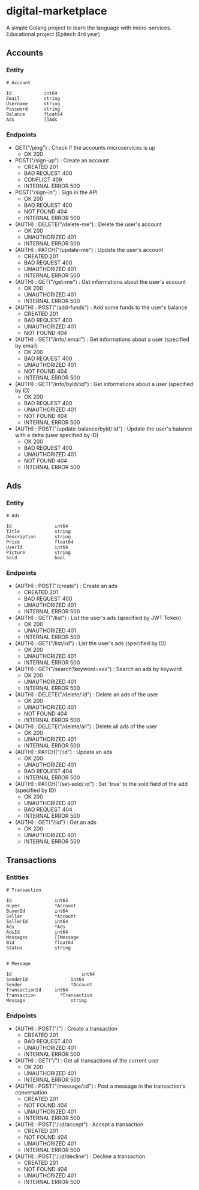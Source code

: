 # digital-marketplace

A simple Golang project to learn the language with micro-services. Educational project (Epitech 4rd year)

## Accounts

### Entity

```
# Account

Id            int64
Email         string
Username      string
Password      string
Balance       float64
Ads           []Ads
```

### Endpoints

- GET("/ping") : Check if the accounts microservices is up
  - OK 200
- POST("/sign-up") : Create an account
  - CREATED 201
  - BAD REQUEST 400
  - CONFLICT 409
  - INTERNAL ERROR 500
- POST("/sign-in") : Sign in the API
  - OK 200
  - BAD REQUEST 400
  - NOT FOUND 404
  - INTERNAL ERROR 500
- (AUTH) : DELETE("/delete-me") : Delete the user's account
  - OK 200
  - UNAUTHORIZED 401
  - INTERNAL ERROR 500
- (AUTH) : PATCH("/update-me") : Update the user's account
  - CREATED 201
  - BAD REQUEST 400
  - UNAUTHORIZED 401
  - INTERNAL ERROR 500
- (AUTH) : GET("/get-me") : Get informations about the user's account
  - OK 200
  - UNAUTHORIZED 401
  - INTERNAL ERROR 500
- (AUTH) : POST("/add-funds") : Add some funds to the user's balance
  - CREATED 201
  - BAD REQUEST 400
  - UNAUTHORIZED 401
  - NOT FOUND 404
- (AUTH) : GET("/info/:email") : Get informations about a user (specified by email)
  - OK 200
  - BAD REQUEST 400
  - UNAUTHORIZED 401
  - NOT FOUND 404
  - INTERNAL ERROR 500
- (AUTH) : GET("/info/byId/:id") : Get informations about a user (specified by ID)
  - OK 200
  - BAD REQUEST 400
  - UNAUTHORIZED 401
  - NOT FOUND 404
  - INTERNAL ERROR 500
- (AUTH) : POST("/update-balance/byId/:id") : Update the user's balance with a delta (user specified by ID)
  - OK 200
  - BAD REQUEST 400
  - UNAUTHORIZED 401
  - NOT FOUND 404
  - INTERNAL ERROR 500

## Ads

### Entity

```
# Ads

Id                int64
Title             string
Description       string
Price             float64
UserId            int64
Picture           string
Sold              bool
```

### Endpoints

- (AUTH) : POST("/create") : Create an ads
  - CREATED 201
  - BAD REQUEST 400
  - UNAUTHORIZED 401
  - INTERNAL ERROR 500
- (AUTH) : GET("/list") : List the user's ads (specified by JWT Token)
  - OK 200
  - UNAUTHORIZED 401
  - INTERNAL ERROR 500
- (AUTH) : GET("/list/:id") : List the user's ads (specified by ID)
  - OK 200
  - UNAUTHORIZED 401
  - INTERNAL ERROR 500
- (AUTH) : GET("/search?keyword=xxx") : Search an ads by keyword
  - OK 200
  - UNAUTHORIZED 401
  - INTERNAL ERROR 500
- (AUTH) : DELETE("/delete/:id") : Delete an ads of the user
  - OK 200
  - UNAUTHORIZED 401
  - NOT FOUND 404
  - INTERNAL ERROR 500
- (AUTH) : DELETE("/delete/all") : Delete all ads of the user
  - OK 200
  - UNAUTHORIZED 401
  - INTERNAL ERROR 500
- (AUTH) : PATCH("/:id") : Update an ads
  - OK 200
  - UNAUTHORIZED 401
  - BAD REQUEST 404
  - INTERNAL ERROR 500
- (AUTH) : PATCH("/set-sold/:id") : Set 'true' to the sold field of the add (specified by ID)
  - OK 200
  - UNAUTHORIZED 401
  - BAD REQUEST 404
  - INTERNAL ERROR 500
- (AUTH) : GET("/:id") : Get an ads
  - OK 200
  - UNAUTHORIZED 401
  - INTERNAL ERROR 500

## Transactions

### Entities

```
# Transaction

Id                int64
Buyer             *Account
BuyerId           int64
Seller            *Account
SellerId          int64
Ads               *Ads
AdsId             int64
Messages          []Message
Bid               float64
Status            string


# Message

Id 						    int64
SenderId 			    int64
Sender   			    *Account
TransactionId     int64
Transaction 	    *Transaction
Message				    string
```

### Endpoints

- (AUTH) : POST("/") : Create a transaction
  - CREATED 201
  - BAD REQUEST 400
  - UNAUTHORIZED 401
  - INTERNAL ERROR 500
- (AUTH) : GET("/") : Get all transactions of the current user
  - OK 200
  - UNAUTHORIZED 401
  - INTERNAL ERROR 500
- (AUTH) : POST("/message/:id") : Post a message in the transaction's conversation
  - CREATED 201
  - NOT FOUND 404
  - UNAUTHORIZED 401
  - INTERNAL ERROR 500
- (AUTH) : POST("/:id/accept") : Accept a transaction
  - CREATED 201
  - NOT FOUND 404
  - UNAUTHORIZED 401
  - INTERNAL ERROR 500
- (AUTH) : POST("/:id/decline") : Decline a transaction
  - CREATED 201
  - NOT FOUND 404
  - UNAUTHORIZED 401
  - INTERNAL ERROR 500
